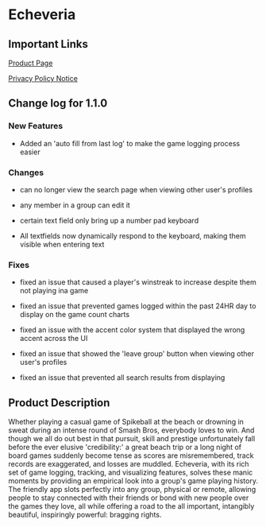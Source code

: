 # **Echeveria**

## **Important Links**

[Product Page](https://apps.apple.com/us/app/echeveria/id6451054692)

[Privacy Policy Notice](https://doc-hosting.flycricket.io/echeveria-privacy-policy/76379ed8-adfc-4db1-bb39-53691e822eee/privacy)

## **Change log for 1.1.0**

### **New Features**

- Added an 'auto fill from last log' to make the game logging process easier

### **Changes**

- can no longer view the search page when viewing other user's profiles

- any member in a group can edit it

- certain text field only bring up a number pad keyboard

- All textfields now dynamically respond to the keyboard, making them visible when entering text

### **Fixes**

- fixed an issue that caused a player's winstreak to increase despite them not playing ina game

- fixed an issue that prevented games logged within the past 24HR day to display on the game count charts

- fixed an issue with the accent color system that displayed the wrong accent across the UI

- fixed an issue that showed the 'leave group' button when viewing other user's profiles

- fixed an issue that prevented all search results from displaying

## **Product Description**

Whether playing a casual game of Spikeball at the beach or drowning in sweat during an intense round of Smash Bros, everybody loves to win. And though we all do out best in that pursuit, skill and prestige unfortunately fall before the ever elusive 'credibility:' a great beach trip or a long night of board games suddenly become tense as scores are misremembered, track records are exaggerated, and losses are muddled. Echeveria, with its rich set of game logging, tracking, and visualizing features, solves these manic moments by providing an empirical look into a group's game playing history. The friendly app slots perfectly into any group, physical or remote, allowing people to stay connected with their friends or bond with new people over the games they love, all while offering a road to the all important, intangibly beautiful, inspiringly powerful: bragging rights.
